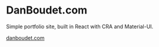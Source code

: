 # DanBoudet.com

Simple portfolio site, built in React with CRA and Material-UI.

[danboudet.com](https://danboudet.com/)